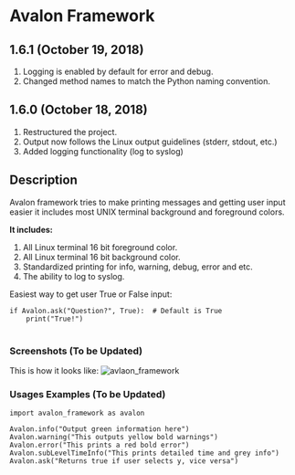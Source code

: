 # Avalon Framework

## 1.6.1 (October 19, 2018)

1. Logging is enabled by default for error and debug.
1. Changed method names to match the Python naming convention.

## 1.6.0 (October 18, 2018)

1. Restructured the project.
1. Output now follows the Linux output guidelines (stderr, stdout, etc.)
1. Added logging functionality (log to syslog)

## Description

Avalon framework tries to make printing messages and
getting user input easier it includes most UNIX terminal background
and foreground colors.

<b>It includes:</b> 
1. All Linux terminal 16 bit foreground color.
1. All Linux terminal 16 bit background color.
1. Standardized printing for info, warning, debug, error and etc.
1. The ability to log to syslog.

Easiest way to get user True or False input:
~~~~
if Avalon.ask("Question?", True):  # Default is True
    print("True!")
~~~~

#
### Screenshots (To be Updated)
This is how it looks like:
![avlaon_framework](https://user-images.githubusercontent.com/21986859/31029604-56f3a1ec-a520-11e7-94fd-361ff9a43ed3.png)


### Usages Examples (To be Updated)
~~~~
import avalon_framework as avalon

Avalon.info("Output green information here")
Avalon.warning("This outputs yellow bold warnings")
Avalon.error("This prints a red bold error")
Avalon.subLevelTimeInfo("This prints detailed time and grey info")
Avalon.ask("Returns true if user selects y, vice versa")
~~~~
